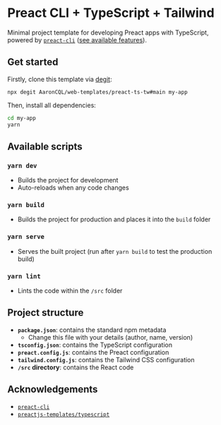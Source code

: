 # Preact CLI + TypeScript + Tailwind

Minimal project template for developing Preact apps with TypeScript, powered by [`preact-cli`](https://github.com/preactjs/preact-cli) ([see available features](https://github.com/preactjs/preact-cli#features)).

## Get started

Firstly, clone this template via [degit](https://github.com/Rich-Harris/degit):

```
npx degit AaronCQL/web-templates/preact-ts-tw#main my-app
```

Then, install all dependencies:

```sh
cd my-app
yarn
```

## Available scripts

### `yarn dev`

- Builds the project for development
- Auto-reloads when any code changes

### `yarn build`

- Builds the project for production and places it into the `build` folder

### `yarn serve`

- Serves the built project (run after `yarn build` to test the production build)

### `yarn lint`

- Lints the code within the `/src` folder

## Project structure

- **`package.json`**: contains the standard npm metadata
  - Change this file with your details (author, name, version)
- **`tsconfig.json`**: contains the TypeScript configuration
- **`preact.config.js`**: contains the Preact configuration
- **`tailwind.config.js`**: contains the Tailwind CSS configuration
- **`/src` directory**: contains the React code

## Acknowledgements

- [`preact-cli`](https://github.com/preactjs/preact-cli)
- [`preactjs-templates/typescript`](https://github.com/preactjs-templates/typescript)
